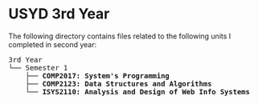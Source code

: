 # USYD 3rd Year

The following directory contains files related to the following units I completed in second year:

<pre>
3rd Year
└── Semester 1
    ├── <b>COMP2017: System's Programming</b>
    ├── <b>COMP2123: Data Structures and Algorithms<b>
    └── <b>ISYS2110: Analysis and Design of Web Info Systems<b>
</pre>
